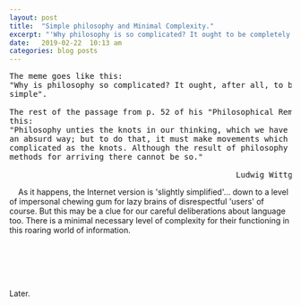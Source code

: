 ```yaml
---
layout: post
title:  "Simple philosophy and Minimal Complexity."
excerpt: "'Why philosophy is so complicated? It ought to be completely simple.' quote from Wittgenstein has become an Internet-meme, but it may be a clue to the method of building an English language for humans and machines."
date:   2019-02-22  10:13 am
categories: blog posts
---
```


<pre>
The meme goes like this:
"Why is philosophy so complicated? It ought, after all, to be completely
simple". 

The rest of the passage from p. 52 of his "Philosophical Remarks" goes like
this: 
"Philosophy unties the knots in our thinking, which we have tangled up in
an absurd way; but to do that, it must make movements which are just as
complicated as the knots. Although the result of philosophy is simple, its
methods for arriving there cannot be so."

                                                Ludwig Wittgenstein
</pre>

&nbsp;&nbsp;&nbsp;&nbsp;As it happens, the Internet version is 'slightly simplified'... down to a level of impersonal chewing gum for lazy brains of disrespectful 'users' of course. But this may be a clue for our careful deliberations about language too. There is a minimal necessary level of complexity for their functioning in this roaring world of information.<br><br>
&nbsp;&nbsp;&nbsp;&nbsp;

<br><br>

Later.
